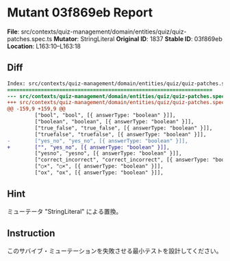 # Mutant 03f869eb Report

**File**: src/contexts/quiz-management/domain/entities/quiz/quiz-patches.spec.ts
**Mutator**: StringLiteral
**Original ID**: 1837
**Stable ID**: 03f869eb
**Location**: L163:10–L163:18

## Diff

```diff
Index: src/contexts/quiz-management/domain/entities/quiz/quiz-patches.spec.ts
===================================================================
--- src/contexts/quiz-management/domain/entities/quiz/quiz-patches.spec.ts	original
+++ src/contexts/quiz-management/domain/entities/quiz/quiz-patches.spec.ts	mutated #1837
@@ -159,9 +159,9 @@
         ["bool", "bool", [{ answerType: "boolean" }]],
         ["boolean", "boolean", [{ answerType: "boolean" }]],
         ["true_false", "true_false", [{ answerType: "boolean" }]],
         ["truefalse", "truefalse", [{ answerType: "boolean" }]],
-        ["yes_no", "yes_no", [{ answerType: "boolean" }]],
+        ["", "yes_no", [{ answerType: "boolean" }]],
         ["yesno", "yesno", [{ answerType: "boolean" }]],
         ["correct_incorrect", "correct_incorrect", [{ answerType: "boolean" }]],
         ["○×", "○×", [{ answerType: "boolean" }]],
         ["ox", "ox", [{ answerType: "boolean" }]],
```

## Hint

ミューテータ "StringLiteral" による置換。

## Instruction

このサバイブ・ミューテーションを失敗させる最小テストを設計してください。
